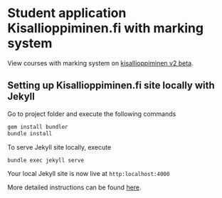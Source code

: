 # Student application Kisallioppiminen.fi with marking system

View courses with marking system on [kisallioppiminen v2 beta](https://ohtukisalli.github.io/).


## Setting up Kisallioppiminen.fi site locally with Jekyll

Go to project folder and execute the following commands
```bash
gem install bundler
bundle install
```

To serve Jekyll site locally, execute
```bash
bundle exec jekyll serve
```

Your local Jekyll site is now live at `http:localhost:4000`

More detailed instructions can be found [here](https://help.github.com/articles/setting-up-your-github-pages-site-locally-with-jekyll/).